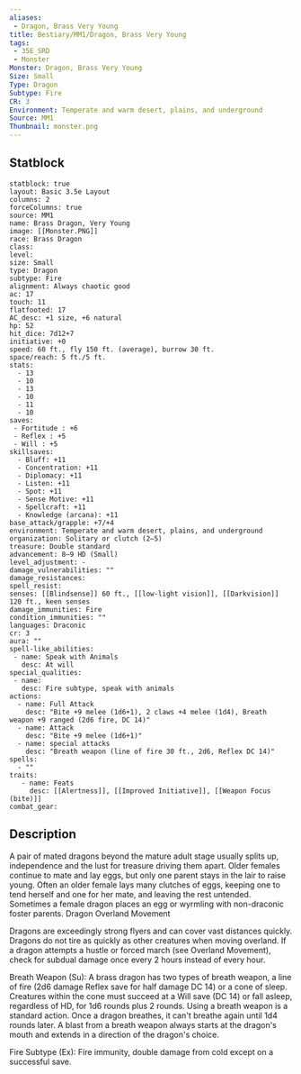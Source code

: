 ```yaml
---
aliases:
 - Dragon, Brass Very Young
title: Bestiary/MM1/Dragon, Brass Very Young
tags:
 - 35E_SRD
 - Monster
Monster: Dragon, Brass Very Young
Size: Small
Type: Dragon
Subtype: Fire
CR: 3
Environment: Temperate and warm desert, plains, and underground
Source: MM1
Thumbnail: monster.png
---
```


## Statblock

```statblock
statblock: true
layout: Basic 3.5e Layout
columns: 2
forceColumns: true
source: MM1 
name: Brass Dragon, Very Young
image: [[Monster.PNG]]
race: Brass Dragon
class: 
level: 
size: Small
type: Dragon
subtype: Fire
alignment: Always chaotic good
ac: 17
touch: 11
flatfooted: 17
AC_desc: +1 size, +6 natural
hp: 52
hit_dice: 7d12+7
initiative: +0
speed: 60 ft., fly 150 ft. (average), burrow 30 ft.
space/reach: 5 ft./5 ft.
stats:
  - 13
  - 10
  - 13
  - 10
  - 11
  - 10
saves:
 - Fortitude : +6
 - Reflex : +5
 - Will : +5
skillsaves:
  - Bluff: +11
  - Concentration: +11
  - Diplomacy: +11
  - Listen: +11
  - Spot: +11
  - Sense Motive: +11
  - Spellcraft: +11
  - Knowledge (arcana): +11
base_attack/grapple: +7/+4
environment: Temperate and warm desert, plains, and underground
organization: Solitary or clutch (2–5)
treasure: Double standard
advancement: 8–9 HD (Small)
level_adjustment: -
damage_vulnerabilities: ""
damage_resistances: 
spell_resist: 
senses: [[Blindsense]] 60 ft., [[low-light vision]], [[Darkvision]] 120 ft., keen senses
damage_immunities: Fire
condition_immunities: ""
languages: Draconic
cr: 3
aura: ""
spell-like_abilities:
 - name: Speak with Animals
   desc: At will
special_qualities:
 - name: 
   desc: Fire subtype, speak with animals
actions:
  - name: Full Attack
    desc: "Bite +9 melee (1d6+1), 2 claws +4 melee (1d4), Breath weapon +9 ranged (2d6 fire, DC 14)"
  - name: Attack
    desc: "Bite +9 melee (1d6+1)"
  - name: special attacks
    desc: "Breath weapon (line of fire 30 ft., 2d6, Reflex DC 14)"
spells:
  - ""
traits:
   - name: Feats
     desc: [[Alertness]], [[Improved Initiative]], [[Weapon Focus (bite)]]
combat_gear:  
```

## Description






A pair of mated dragons beyond the mature adult stage usually splits up, independence and the lust for treasure driving them apart. Older females continue to mate and lay eggs, but only one parent stays in the lair to raise young. Often an older female lays many clutches of eggs, keeping one to tend herself and one for her mate, and leaving the rest untended. Sometimes a female dragon places an egg or wyrmling with non-draconic foster parents.
Dragon Overland Movement

Dragons are exceedingly strong flyers and can cover vast distances quickly. Dragons do not tire as quickly as other creatures when moving overland. If a dragon attempts a hustle or forced march (see Overland Movement), check for subdual damage once every 2 hours instead of every hour.

Breath Weapon (Su): A brass dragon has two types of breath weapon, a line of fire (2d6 damage Reflex save for half damage DC 14) or a cone of sleep. Creatures within the cone must succeed at a Will save (DC 14) or fall asleep, regardless of HD, for 1d6 rounds plus 2 rounds. Using a breath weapon is a standard action. Once a dragon breathes, it can't breathe again until 1d4 rounds later. A blast from a breath weapon always starts at the dragon's mouth and extends in a direction of the dragon's choice.

Fire Subtype (Ex): Fire immunity, double damage from cold except on a successful save.